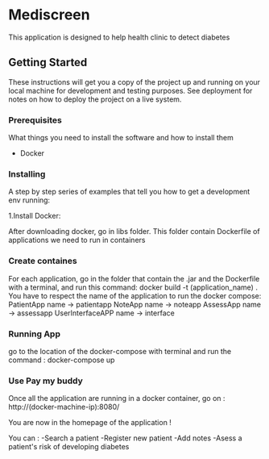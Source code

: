 # Mediscreen

This application is designed to help health clinic to detect diabetes

## Getting Started

These instructions will get you a copy of the project up and running on your local machine for development and testing purposes. See deployment for notes on how to deploy the project on a live system.

### Prerequisites

What things you need to install the software and how to install them

- Docker

### Installing

A step by step series of examples that tell you how to get a development env running:

1.Install Docker:

After downloading docker, go in libs folder. This folder contain Dockerfile of applications we need to run in containers

### Create containes

For each application, go in the folder that contain the .jar and the Dockerfile with a terminal, and run this command: docker build -t (application_name) .
You have to respect the name of the application to run the docker compose:
PatientApp name -> patientapp
NoteApp name -> noteapp
AssessApp name -> assessapp
UserInterfaceAPP name -> interface

### Running App

go to the location of the docker-compose with terminal and run the command : docker-compose up

### Use Pay my buddy

Once all the application are running in a docker container, go on : http://(docker-machine-ip):8080/

You are now in the homepage of the application ! 

You can :
-Search a patient
-Register new patient
-Add notes
-Asess a patient's risk of developing diabetes

